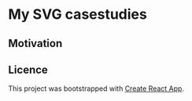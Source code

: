 # My SVG casestudies

## Motivation

## Licence

This project was bootstrapped with [Create React App](https://github.com/facebook/create-react-app).
